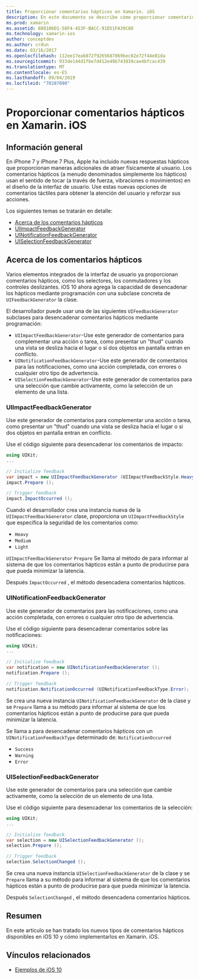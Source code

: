 ```yaml
---
title: Proporcionar comentarios hápticos en Xamarin. iOS
description: En este documento se describe cómo proporcionar comentarios hápticos en una aplicación Xamarin. iOS. Describe UIImpactFeedbackGenerator, UINotificationFeedbackGenerator y UISelectionFeedbackGenerator.
ms.prod: xamarin
ms.assetid: 888106D1-58F4-453F-BACC-91D51FA39C80
ms.technology: xamarin-ios
author: conceptdev
ms.author: crdun
ms.date: 03/16/2017
ms.openlocfilehash: 112ee17eab872f9265687869bec82e72f44e81da
ms.sourcegitcommit: 933de144d1fbe7d412e49b743839cae4bfcac439
ms.translationtype: MT
ms.contentlocale: es-ES
ms.lasthandoff: 09/04/2019
ms.locfileid: "70287090"
---
```

# <a name="providing-haptic-feedback-in-xamarinios"></a>Proporcionar comentarios hápticos en Xamarin. iOS

<a name="Overview" />

## <a name="overview"></a>Información general

En iPhone 7 y iPhone 7 Plus, Apple ha incluido nuevas respuestas hápticos que proporcionan maneras adicionales de atraer físicamente al usuario. Los comentarios hápticos (a menudo denominados simplemente los hápticos) usan el sentido de tocar (a través de fuerza, vibraciones o movimientos) en el diseño de la interfaz de usuario. Use estas nuevas opciones de comentarios táctiles para obtener la atención del usuario y reforzar sus acciones.

Los siguientes temas se tratarán en detalle:

- [Acerca de los comentarios hápticos](#About-Haptic-Feedback)
- [UIImpactFeedbackGenerator](#UIImpactFeedbackGenerator)
- [UINotificationFeedbackGenerator](#UINotificationFeedbackGenerator)
- [UISelectionFeedbackGenerator](#UISelectionFeedbackGenerator)

<a name="About-Haptic-Feedback" />

## <a name="about-haptic-feedback"></a>Acerca de los comentarios hápticos

Varios elementos integrados de la interfaz de usuario ya proporcionan comentarios hápticos, como los selectores, los conmutadores y los controles deslizantes. iOS 10 ahora agrega la capacidad de desencadenar los hápticos mediante programación con una subclase concreta de `UIFeedbackGenerator` la clase.

El desarrollador puede usar una de las siguientes `UIFeedbackGenerator` subclases para desencadenar comentarios hápticos mediante programación:

- `UIImpactFeedbackGenerator`-Use este generador de comentarios para complementar una acción o tarea, como presentar un "thud" cuando una vista se desliza hacia el lugar o si dos objetos en pantalla entran en conflicto.
- `UINotificationFeedbackGenerator`-Use este generador de comentarios para las notificaciones, como una acción completada, con errores o cualquier otro tipo de advertencia.
- `UISelectionFeedbackGenerator`-Use este generador de comentarios para una selección que cambie activamente, como la selección de un elemento de una lista.

<a name="UIImpactFeedbackGenerator" />

### <a name="uiimpactfeedbackgenerator"></a>UIImpactFeedbackGenerator

Use este generador de comentarios para complementar una acción o tarea, como presentar un "thud" cuando una vista se desliza hacia el lugar o si dos objetos en pantalla entran en conflicto.

Use el código siguiente para desencadenar los comentarios de impacto:

```csharp
using UIKit;
...

// Initialize feedback
var impact = new UIImpactFeedbackGenerator (UIImpactFeedbackStyle.Heavy);
impact.Prepare ();

// Trigger feedback
impact.ImpactOccurred ();
```

Cuando el desarrollador crea una instancia nueva de la `UIImpactFeedbackGenerator` clase, proporciona un `UIImpactFeedbackStyle` que especifica la seguridad de los comentarios como:

- `Heavy`
- `Medium`
- `Light`

`UIImpactFeedbackGenerator` `Prepare` Se llama al método de para informar al sistema de que los comentarios hápticos están a punto de producirse para que pueda minimizar la latencia.

Después `ImpactOccurred` , el método desencadena comentarios hápticos.

<a name="UINotificationFeedbackGenerator" />

### <a name="uinotificationfeedbackgenerator"></a>UINotificationFeedbackGenerator

Use este generador de comentarios para las notificaciones, como una acción completada, con errores o cualquier otro tipo de advertencia.

Use el código siguiente para desencadenar comentarios sobre las notificaciones:

```csharp
using UIKit;
...

// Initialize feedback
var notification = new UINotificationFeedbackGenerator ();
notification.Prepare ();

// Trigger feedback
notification.NotificationOccurred (UINotificationFeedbackType.Error);
```

Se crea una nueva instancia `UINotificationFeedbackGenerator` de la clase y se `Prepare` llama a su método para informar al sistema de que los comentarios hápticos están a punto de producirse para que pueda minimizar la latencia.

Se llama a para desencadenar comentarios hápticos con un `UINotificationFeedbackType` determinado de: `NotificationOccurred`

- `Success`
- `Warning`
- `Error`

<a name="UISelectionFeedbackGenerator" />

### <a name="uiselectionfeedbackgenerator"></a>UISelectionFeedbackGenerator

Use este generador de comentarios para una selección que cambie activamente, como la selección de un elemento de una lista.

Use el código siguiente para desencadenar los comentarios de la selección:

```csharp
using UIKit;
...

// Initialize feedback
var selection = new UISelectionFeedbackGenerator ();
selection.Prepare ();

// Trigger feedback
selection.SelectionChanged ();
```

Se crea una nueva instancia `UISelectionFeedbackGenerator` de la clase y se `Prepare` llama a su método para informar al sistema de que los comentarios hápticos están a punto de producirse para que pueda minimizar la latencia.

Después `SelectionChanged` , el método desencadena comentarios hápticos.

## <a name="summary"></a>Resumen

En este artículo se han tratado los nuevos tipos de comentarios hápticos disponibles en iOS 10 y cómo implementarlos en Xamarin. iOS.

## <a name="related-links"></a>Vínculos relacionados

- [Ejemplos de iOS 10](https://docs.microsoft.com/samples/browse/?products=xamarin&term=Xamarin.iOS+iOS10)
